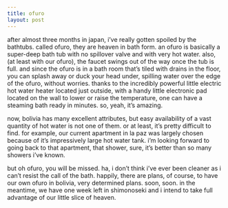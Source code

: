 ```yaml
---
title: ofuro    
layout: post
---
```



after almost three months in japan, i’ve really gotten spoiled by the bathtubs. called ofuro, they are heaven in bath form. an ofuro is basically a super-deep bath tub with no spillover valve and with very hot water. also, (at least with our ofuro), the faucet swings out of the way once the tub is full. and since the ofuro is in a bath room that’s tiled with drains in the floor, you can splash away or duck your head under, spilling water over the edge of the ofuro, without worries. thanks to the incredibly powerful little electric hot water heater located just outside, with a handy little electronic pad located on the wall to lower or raise the temperature, one can have a steaming bath ready in minutes. so, yeah, it’s amazing.

now, bolivia has many excellent attributes, but easy availability of a vast quantity of hot water is not one of them. or at least, it’s pretty difficult to find. for example, our current apartment in la paz was largely chosen because of it’s impressively large hot water tank. i’m looking forward to going back to that apartment, that shower, sure, it’s better than so many showers i’ve known.

but oh ofuro, you will be missed. ha, i don’t think i’ve ever been cleaner as i can’t resist the call of the bath. happily, there are plans, of course, to have our own ofuro in bolivia, very determined plans. soon, soon. in the meantime, we have one week left in shimonoseki and i intend to take full advantage of our little slice of heaven.